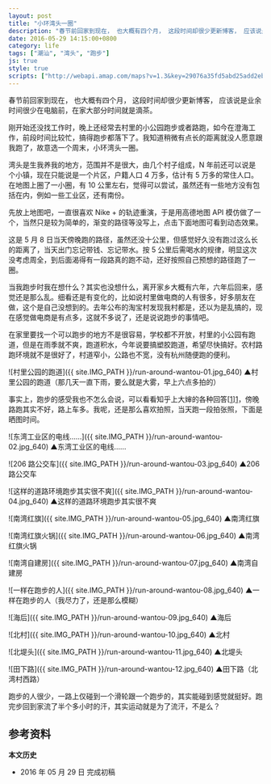 ```yaml
---
layout: post
title: "小环湾头一圈"
description: "春节前回家到现在， 也大概有四个月， 这段时间却很少更新博客， 应该说是业余时间很少在电脑前，在家大部分时间就是滴茶。"
date: 2016-05-29 14:15:00+0800
category: life
tags: ["潮汕", "湾头", "跑步"]
js: true
style: true
scripts: ["http://webapi.amap.com/maps?v=1.3&key=29076a35fd5abd25add2eb561488a73f"]
---
```


春节前回家到现在， 也大概有四个月， 这段时间却很少更新博客， 应该说是业余时间很少在电脑前，在家大部分时间就是滴茶。

刚开始还没找工作时，晚上还经常去村里的小公园跑步或者路跑，如今在澄海工作，前段时间比较忙，搞得跑步都落下了。我知道稍微有点长的距离就没人愿意跟我跑了，故意选一个周末，小环湾头一圈。

湾头是生我养我的地方，范围并不是很大，由几个村子组成，N 年前还可以说是个小镇，现在只能说是一个片区，户籍人口 4 万多，估计有 5 万多的常住人口。在地图上圈了一小圈，有 10 公里左右，觉得可以尝试，虽然还有一些地方没有包括在内，例如一些工业区，还有南份。

先放上地图吧，一直很喜欢 Nike + 的轨迹重演，于是用高德地图 API 模仿做了一个，当然只是较为简单的，渐变的路径等没写上，点击下面地图可看到动态效果。

<div id="map"></div>

这是 5 月 8 日当天傍晚跑的路径，虽然还没十公里，但感觉好久没有跑过这么长的距离了，当天出门忘记带钱、忘记带水。按 5 公里后需喝水的规律，明显这次没考虑周全，到后面渴得有一段路真的跑不动，还好按照自己预想的路径跑了一圈。

当我跑步时我在想什么？其实也没想什么，离开家乡大概有六年，六年后回来，感觉还是那么乱。细看还是有变化的，比如说村里做电商的人有很多，好多朋友在做，这个是自己没想到的。去年公布的淘宝村发现我村都是，还以为是乱搞的，现在感觉做电商是有点多，这就不多说了，还是说说跑步的事情吧。

在家里要找一个可以跑步的地方不是很容易，学校都不开放，村里的小公园有跑道，但是在雨季就不爽，跑道积水，今年说要搞塑胶跑道，希望尽快搞好。农村路跑环境就不是很好了，村道窄小，公路也不宽，没有杭州随便跑的便利。

![村里公园的跑道]({{ site.IMG_PATH }}/run-around-wantou-01.jpg_640)
&#9650;村里公园的跑道（那几天一直下雨，要么就是大雾，早上六点多拍的）

事实上，跑步的感受我也不怎么会说，可以看看知乎上大婶的各种回答[[1]][1]，傍晚路跑其实不好，路上车多。我呢，还是那么喜欢拍照，当天跑一段拍张照，下面是晒图时间。

![东湾工业区的电线……]({{ site.IMG_PATH }}/run-around-wantou-02.jpg_640)
&#9650;东湾工业区的电线……

![206 路公交车]({{ site.IMG_PATH }}/run-around-wantou-03.jpg_640)
&#9650;206 路公交车

![这样的道路环境跑步其实很不爽]({{ site.IMG_PATH }}/run-around-wantou-04.jpg_640)
&#9650;这样的道路环境跑步其实很不爽

![南湾红旗]({{ site.IMG_PATH }}/run-around-wantou-05.jpg_640)
&#9650;南湾红旗

![南湾红旗火锅]({{ site.IMG_PATH }}/run-around-wantou-06.jpg_640)
&#9650;南湾红旗火锅

![南湾自建房]({{ site.IMG_PATH }}/run-around-wantou-07.jpg_640)
&#9650;南湾自建房

![一样在跑步的人]({{ site.IMG_PATH }}/run-around-wantou-08.jpg_640)
&#9650;一样在跑步的人（我尽力了，还是那么模糊）

![海后]({{ site.IMG_PATH }}/run-around-wantou-09.jpg_640)
&#9650;海后

![北村]({{ site.IMG_PATH }}/run-around-wantou-10.jpg_640)
&#9650;北村

![北堤头]({{ site.IMG_PATH }}/run-around-wantou-11.jpg_640)
&#9650;北堤头

![田下路]({{ site.IMG_PATH }}/run-around-wantou-12.jpg_640)
&#9650;田下路（北湾村西路）

跑步的人很少，一路上仅碰到一个滑轮跟一个跑步的，其实能碰到感觉就挺好。跑完步回到家流了半个多小时的汗，其实运动就是为了流汗，不是么？

## 参考资料

[1]: https://www.zhihu.com/topic/19552739 "跑步 - 内容精选 - 知乎"

**本文历史**

* 2016 年 05 月 29 日 完成初稿

<!--<style>
#map {
    width: 100%;
    height: 0;
    padding-bottom: 67%
}
#map .amap-copyright, .amap-logo {
    z-index: 0;
}
#map a:after {
    display: none
}
#map .marker-circle{
    width: 9px;
    height: 9px;
    border: 3px solid #fff;
    border-radius: 99em;
    box-shadow: 1px 1px 0 rgba(0,0,0,.4);
}
#map .marker-circle.green{
    background-color: #60AB43;
}
#map .marker-circle.red{
    background-color: #f80000;
}
#map .marker-circle.black{
    background-color: #000000;
}
#map .running-distance{
   background-color: #000;
   font-size: 10px;
   font-family: 'AlternateBoldFont', 'MHei PRC Bold';
   color: #fff;
   width: 45px;
   height: 24px;
   line-height: 24px;
   text-align: right;
   border-top-left-radius: 12px;
   border-bottom-left-radius: 12px;
   position: relative;
             white-space: nowrap;
}
#map .running-distance:after{
   content: "";
   right: -24px;
   top: 0;
   position: absolute;
   height: 0;
   width: 0;
   border: 12px solid transparent;
   border-left-color: #000;
}
#map .running-distance .running-number{
   color: #83DD00;
}
</style> -->
<!--<script>
var map = new AMap.Map('map', {
    resizeEnable: true,
    center: [116.811898, 23.475294],
    zoom: 14
});
var lineArr = [
    [116.80871933126855, 23.47853048347556],
    [116.80865942081671, 23.47862658980701],
    [116.80856955102192, 23.47870974542909],
    [116.80849965182453, 23.47876886602209],
    [116.8083798231627, 23.47885107136883],
    [116.80824601557241, 23.47896430165988],
    [116.8081601386499, 23.47903344906385],
    [116.80804030705727, 23.47908265163758],
    [116.80796042063781, 23.4791377878938],
    [116.80789551448834, 23.47920790004639],
    [116.80782062210288, 23.47928002881827],
    [116.80774073619665, 23.47934816552158],
    [116.8076708366146, 23.47941828566819],
    [116.80762091083606, 23.47950737377631],
    [116.80762091083606, 23.47950737377631],
    [116.80754102435881, 23.47957150992225],
    [116.80750108447677, 23.47965558107062],
    [116.80747612664865, 23.47977862974118],
    [116.80737127048255, 23.47978880366893],
    [116.80725143516092, 23.47980900270255],
    [116.80715157396571, 23.47985316998992],
    [116.80706170110383, 23.47992932255704],
    [116.80701177413954, 23.48000940949769],
    [116.80692189906475, 23.48005556002591],
    [116.80681204673975, 23.48003873943676],
    [116.80676212129421, 23.48014582773141],
    [116.80670220713297, 23.4802199303791],
    [116.80662231926884, 23.4802850651317],
    [116.80654642589154, 23.48035019321953],
    [116.80645255659834, 23.48041535057337],
    [116.80635269452584, 23.4804705169429],
    [116.80625282878114, 23.4804726799909],
    [116.8061529638801, 23.4804908437869],
    [116.80605310178589, 23.48055501009537],
    [116.8060131620885, 23.48066008122879],
    [116.80596323478584, 23.48075116772362],
    [116.80586836570572, 23.48081632559178],
    [116.80578348228366, 23.4808684663265],
    [116.80571358061054, 23.48094858428571],
    [116.80564767437608, 23.48104169643109],
    [116.80557377761406, 23.48111882046852],
    [116.80545394217455, 23.48120401904955],
    [116.80536406567553, 23.48127216803615],
    [116.80533411140948, 23.4813652217305],
    [116.8052941698054, 23.4814502910279],
    [116.80520429234929, 23.48150843912698],
    [116.80511441439492, 23.48156158677029],
    [116.80500456183763, 23.48160376568575],
    [116.80490869176796, 23.48166292291102],
    [116.80483479378695, 23.48173904572478],
    [116.80474491519013, 23.48179319273197],
    [116.80465004314969, 23.481850347722],
    [116.8045651579993, 23.48190948669347],
    [116.80448926109659, 23.48197061129087],
    [116.80437541279117, 23.48202079559068],
    [116.80429151745531, 23.48195192518338],
    [116.80429151745531, 23.48195192518338],
    [116.80429151745531, 23.48195192518338],
    [116.80423558374115, 23.48185400852147],
    [116.8041856421796, 23.48175608226313],
    [116.80409575360899, 23.48167722043419],
    [116.80399587798266, 23.48160137442697],
    [116.80391597619717, 23.48152349647405],
    [116.80386603454663, 23.48142957006995],
    [116.80381110052703, 23.48135465259448],
    [116.80375616532736, 23.48126273406302],
    [116.80371621063881, 23.48116879169319],
    [116.80365628181366, 23.48107788096468],
    [116.80359635225373, 23.48097696956614],
    [116.80352643602424, 23.48088507433134],
    [116.80345652086427, 23.48081118003516],
    [116.80341656577768, 23.48071523723867],
    [116.80337661039336, 23.48061529416109],
    [116.80327673323558, 23.48054044658445],
    [116.8031968304964, 23.48046756759712],
    [116.80310694138795, 23.48041070504769],
    [116.80303702451998, 23.48032080912993],
    [116.80298708234464, 23.48023388205733],
    [116.80292715188212, 23.48013296968801],
    [116.80288220324485, 23.48004603468186],
    [116.80281728014833, 23.47996313101206],
    [116.80272139732396, 23.47989827654025],
    [116.80267744616482, 23.47979533879494],
    [116.80262250995328, 23.47970941909854],
    [116.80255758614334, 23.47962151472442],
    [116.80248766905295, 23.47954161848024],
    [116.80240776539966, 23.47947673850923],
    [116.80240776539966, 23.47947673850923],
    [116.80240776539966, 23.47947673850923],
    [116.80230788348076, 23.47936288636295],
    [116.80223397112853, 23.47928499600681],
    [116.80214807385494, 23.47921012421718],
    [116.80207416299642, 23.47915923522188],
    [116.80198227255643, 23.47907937204562],
    [116.80192833395239, 23.47898944964497],
    [116.80188837674535, 23.47888250461793],
    [116.8018584075875, 23.47878354466863],
    [116.80179847543043, 23.47868063049782],
    [116.80173854371283, 23.47858571672404],
    [116.80168860023367, 23.4785017882116],
    [116.80161868094065, 23.47840988976243],
    [116.80153877631983, 23.47835500876685],
    [116.80153877631983, 23.47835500876685],
    [116.80146885828538, 23.47828611148516],
    [116.80146885828538, 23.47828611148516],
    [116.80146885828538, 23.47828611148516],
    [116.80140293264834, 23.4781782055697],
    [116.80134899330675, 23.47808828236212],
    [116.80129904936649, 23.47800435335668],
    [116.8012291298199, 23.47791845460609],
    [116.80114922295226, 23.47784057143671],
    [116.80107930472708, 23.47777867392777],
    [116.8010143787593, 23.477693767279],
    [116.800953447015, 23.47759685370996],
    [116.8008995073549, 23.47751093013328],
    [116.80082958851337, 23.47744603200958],
    [116.80075966876775, 23.47736913301273],
    [116.80068974864186, 23.4772882336434],
    [116.80068974864186, 23.4772882336434],
    [116.80062981533611, 23.47719331818679],
    [116.80056488872881, 23.47710941086589],
    [116.80056488872881, 23.47710941086589],
    [116.80048997347674, 23.47701551785604],
    [116.80040507096597, 23.47693364049867],
    [116.80034413884523, 23.47684472648647],
    [116.8002901982558, 23.47675680193908],
    [116.80024025316803, 23.47667487170012],
    [116.80017033241828, 23.47659797167078],
    [116.80010041115534, 23.47651507113519],
    [116.80002050144225, 23.47642718509752],
    [116.79997055635049, 23.47635025482957],
    [116.79991062336426, 23.47627633960469],
    [116.7998506901581, 23.47620042415927],
    [116.79976079273652, 23.47612555333628],
    [116.79969087161675, 23.47605565291625],
    [116.79963493214409, 23.47596173003277],
    [116.79958099106751, 23.47588080493952],
    [116.79950607471751, 23.47579791076486],
    [116.79943115920972, 23.47573001742359],
    [116.79937122561482, 23.47565910156885],
    [116.79933126631929, 23.4755581541137],
    [116.7992913077042, 23.47546820732657],
    [116.79924635547522, 23.47538626839383],
    [116.79921638504523, 23.47529730682216],
    [116.79917143233835, 23.4752093673965],
    [116.79911149638649, 23.47510844914699],
    [116.79906154970152, 23.47502451720747],
    [116.79904156672566, 23.47492554009368],
    [116.79911747222681, 23.47484742308318],
    [116.7991913800716, 23.47477130900778],
    [116.79926129282956, 23.47470020103032],
    [116.79934119488287, 23.47464807941271],
    [116.79934119488287, 23.47464807941271],
    [116.79946104366681, 23.47450889263288],
    [116.79953095470741, 23.47441878291341],
    [116.79959087804122, 23.4743366884427],
    [116.79969574984992, 23.47428752921998],
    [116.79978064480578, 23.47423139903862],
    [116.79989051026921, 23.47418423201723],
    [116.79997041133169, 23.47413610943962],
    [116.80007028711066, 23.47407095566637],
    [116.80013020951276, 23.47398686026121],
    [116.80018014366699, 23.4738997795403],
    [116.8002200900032, 23.47381571394275],
    [116.80030598095144, 23.47373357942271],
    [116.80037988720476, 23.47366646376904],
    [116.8004597854078, 23.47358933827888],
    [116.80053968404471, 23.47352121324365],
    [116.80059960661069, 23.47345011800716],
    [116.80066352422831, 23.47337901664493],
    [116.80072943813431, 23.47328991093384],
    [116.80081932412433, 23.47322277031683],
    [116.80088523902651, 23.47315266564998],
    [116.80095315033167, 23.47306655675047],
    [116.80104503365023, 23.4730034128907],
    [116.8011489036809, 23.4729652523067],
    [116.80123878863407, 23.47289611066028],
    [116.80130869690261, 23.47280999813619],
    [116.80137860518579, 23.47272588562934],
    [116.80145850114116, 23.47264375786934],
    [116.80153839733809, 23.47256763037083],
    [116.80161829286017, 23.47248350216722],
    [116.80169219750488, 23.47242738494624],
    [116.80176809875186, 23.47235926369785],
    [116.80176809875186, 23.47235926369785],
    [116.80182801897017, 23.47227916605248],
    [116.80189792731292, 23.47220905364403],
    [116.80198181861368, 23.47214692013352],
    [116.80204773143616, 23.4720728133562],
    [116.80213761487664, 23.47200967023073],
    [116.8022035275255, 23.47193656328195],
    [116.80228741757452, 23.47186442847988],
    [116.80235732425285, 23.47178031433887],
    [116.80240725484103, 23.47167922985978],
    [116.80246717416841, 23.47159913129373],
    [116.80252709387143, 23.47152603313346],
    [116.80257702563937, 23.47144594991628],
    [116.80261696898299, 23.47135088110786],
    [116.80266689979693, 23.47125779685454],
    [116.80269086372866, 23.47116975331759],
    [116.80273679984225, 23.47108167553967],
    [116.80277674362917, 23.47099560718733],
    [116.80281668665958, 23.47089853800734],
    [116.80285662991554, 23.47080546906594],
    [116.80289657372441, 23.47072140072185],
    [116.80296647955797, 23.47063928566833],
    [116.80303638475694, 23.47054916992687],
    [116.80303637794867, 23.47044516246626],
    [116.8030463593466, 23.4703551403764],
    [116.80306632763465, 23.47025910221508],
    [116.8031062712538, 23.4701750336307],
    [116.80315620170899, 23.47008494892314],
    [116.80316618308002, 23.46999492676601],
    [116.8032011318044, 23.46989286459091],
    [116.8032620479873, 23.46980076236787],
    [116.8033059853407, 23.46970168620303],
    [116.80331596556547, 23.46959466273071],
    [116.80331595882316, 23.46949165521631],
    [116.80334591453982, 23.46940060151186],
    [116.80338585679512, 23.46929953134953],
    [116.80342979461588, 23.46920945566505],
    [116.80340581831983, 23.46910248549396],
    [116.8034297818517, 23.46901444133139],
    [116.80347571588966, 23.46890636110209],
    [116.80351565776739, 23.46880129046943],
    [116.80357557631014, 23.46873219098335],
    [116.80361551921176, 23.46864412150221],
    [116.80362050598471, 23.46854010591556],
    [116.80366544242173, 23.46845202849684],
    [116.80372535912863, 23.46835792692769],
    [116.8037653015703, 23.46826485690444],
    [116.80378027250711, 23.46811582210849],
    [116.80385516985703, 23.46802369681093],
    [116.80391508611622, 23.46792659472465],
    [116.80395502904518, 23.4678435252413],
    [116.80398498453354, 23.46775547116401],
    [116.8039849772687, 23.46764446280481],
    [116.80400094958985, 23.46753742941151],
    [116.80400094958985, 23.46753742941151],
    [116.80400094958985, 23.46753742941151],
    [116.80403489889392, 23.46743436780285],
    [116.8040698476642, 23.46734330548155],
    [116.8040698476642, 23.46734330548155],
    [116.80407483406053, 23.4672342892948],
    [116.80409979509271, 23.46713324200945],
    [116.80413474342073, 23.46703617914866],
    [116.80415471037587, 23.46692713912596],
    [116.80420463940773, 23.46683305262661],
    [116.80429052269167, 23.46675491010661],
    [116.80436442168246, 23.46668078681647],
    [116.80445829634361, 23.46663463371231],
    [116.80455416807398, 23.46658647708083],
    [116.80464904143578, 23.4665463224668],
    [116.80474391663229, 23.4665371700463],
    [116.80485377079653, 23.46650999205466],
    [116.80497361196166, 23.4664887982488],
    [116.80509844761447, 23.46648859773694],
    [116.80520330996139, 23.46649842983062],
    [116.80531316579977, 23.46651325403728],
    [116.80542302177629, 23.46653407846087],
    [116.80552289022722, 23.4665469181672],
    [116.80563274539327, 23.46656274174349],
    [116.8057386071962, 23.46660257339278],
    [116.80583747756428, 23.46663441554546],
    [116.80596630764626, 23.46666520875315],
    [116.80605818650977, 23.4666910613703],
    [116.80617203222523, 23.46666287389981],
    [116.80628687777389, 23.46665668623131],
    [116.80638574565353, 23.46666752570544],
    [116.80650158916097, 23.46665833569496],
    [116.80660644904997, 23.46667716555825],
    [116.8067362743218, 23.46668595350533],
    [116.80685112012918, 23.46670376641827],
    [116.80696496545717, 23.46669757888239],
    [116.80708679947645, 23.46668837771437],
    [116.80720064525262, 23.46669719081599],
    [116.80730050839097, 23.46668402506754],
    [116.80730050839097, 23.46668402506754],
    [116.80746029572931, 23.46676576734897],
    [116.80757413942698, 23.46675557819464],
    [116.80767999584869, 23.46677640441472],
    [116.80767999584869, 23.46677640441472],
    [116.80779983234021, 23.46678920660658],
    [116.80789969620916, 23.46680504195788],
    [116.80800954718535, 23.46683686173158],
    [116.80811939622963, 23.46684267929608],
    [116.80821925994498, 23.46686551459382],
    [116.80834908164786, 23.46688229922304],
    [116.80846891713011, 23.46690310055222],
    [116.80856478533428, 23.46691994144338],
    [116.80868861353758, 23.46692173415969],
    [116.80879845953902, 23.46690254846352],
    [116.80892328626929, 23.46691133951796],
    [116.80892328626929, 23.46691133951796],
    [116.80909803492828, 23.46679703685993],
    [116.80920788310752, 23.46682385387867],
    [116.80930375098077, 23.46685569465617],
    [116.80940760551827, 23.46685751948769],
    [116.80953242941743, 23.46684430752307],
    [116.80964726891943, 23.46685911433604],
    [116.80973714597606, 23.46691396628918],
    [116.80983700651436, 23.46693379849018],
    [116.80994685152805, 23.46693461211158],
    [116.81006668050195, 23.46690940656393],
    [116.81018650719545, 23.46685319840422],
    [116.81025640308467, 23.46677607347425],
    [116.81029633969652, 23.46667299752738],
    [116.8103163048207, 23.4665729558184],
    [116.81036622865139, 23.46649186446552],
    [116.81036622865139, 23.46649186446552],
    [116.81038618943587, 23.46632581762712],
    [116.8103961691717, 23.46623279342055],
    [116.81043610660205, 23.46614371839062],
    [116.81050600179547, 23.46606059263342],
    [116.81056591164183, 23.46598548447074],
    [116.8106158353223, 23.46590539292637],
    [116.81065577181663, 23.46580431678041],
    [116.81070569528924, 23.46572222498742],
    [116.81076560381847, 23.46563011526891],
    [116.81082551294017, 23.46554800626086],
    [116.81085047134036, 23.46545695638066],
    [116.81087542966463, 23.46536490640137],
    [116.81088540944782, 23.46527388215657],
    [116.81093533194034, 23.46517978917694],
    [116.81095529717282, 23.46508474745881],
    [116.81098524831052, 23.46499268882653],
    [116.81102518533822, 23.46490361326646],
    [116.8110551364406, 23.46481155457871],
    [116.81110505944373, 23.46472746219608],
    [116.81115498266641, 23.46464737008067],
    [116.81123885851551, 23.46458822119788],
    [116.81126980696583, 23.46447915930148],
    [116.81126979964401, 23.46436715039972],
    [116.8112847714094, 23.46426411642823],
    [116.81129974317108, 23.4641610824396],
    [116.81129974317108, 23.4641610824396],
    [116.81139460309475, 23.46410291448536],
    [116.8115044454965, 23.46410872567333],
    [116.81161428782907, 23.46411653682802],
    [116.81171414371633, 23.46411436424315],
    [116.81182398462425, 23.46410617375401],
    [116.81193981660427, 23.46409697262333],
    [116.81193981660427, 23.46409697262333],
    [116.81193981660427, 23.46409697262333],
    [116.81210358167613, 23.46412969155964],
    [116.8122134230669, 23.46413950183765],
    [116.81233324864752, 23.46413229322506],
    [116.81244308773962, 23.4641131007974],
    [116.81255692141217, 23.46410290195093],
    [116.81267874362439, 23.46409868946672],
    [116.81280855400496, 23.46409546290229],
    [116.81291240378046, 23.4641182834968],
    [116.81305219972539, 23.46412503981989],
    [116.81316603225262, 23.46411383984834],
    [116.813261891021, 23.46410367124328],
    [116.81338171523244, 23.46410546145465],
    [116.81349155306334, 23.46409426793816],
    [116.81361137797046, 23.46411305910507],
    [116.81373120181325, 23.46411884902517],
    [116.81383704489967, 23.46410666190061],
    [116.81393589978062, 23.46411948892174],
    [116.81405072958341, 23.46411228604644],
    [116.81416056828478, 23.46413109386889],
    [116.81428039102971, 23.46413488269065],
    [116.81428039102971, 23.46413488269065],
    [116.81438024189546, 23.46411870501112],
    [116.81448408799264, 23.46412252172511],
    [116.81458993148938, 23.46413433539303],
    [116.8146748094948, 23.46419919028289],
    [116.81467980925292, 23.46430919020485],
    [116.81464986074856, 23.46441525169706],
    [116.81464986074856, 23.46441525169706],
    [116.81462990025564, 23.46456529897181],
    [116.81464388540789, 23.46465628142667],
    [116.81462991247427, 23.46475231377771],
    [116.81462991946573, 23.46485932222949],
    [116.81462991946573, 23.46485932222949],
    [116.8146439052714, 23.46496030543824],
    [116.81463991755085, 23.46505732014837],
    [116.8146299391334, 23.46516034592679],
    [116.81460997569488, 23.46526538952673],
    [116.81460998177168, 23.46535839681268],
    [116.81461398308501, 23.46546939842269],
    [116.81460001021111, 23.46556643074646],
    [116.81457605270208, 23.4656714813536],
    [116.81462997814269, 23.46575739258596],
    [116.81460002876855, 23.46585045285242],
    [116.81460002876855, 23.46585045285242],
    [116.81460003667512, 23.46597146223956],
    [116.81460004262141, 23.466062469287],
    [116.81459006354528, 23.46615549415528],
    [116.81459006354528, 23.46615549415528],
    [116.81460005497145, 23.46625148389025],
    [116.81459007596072, 23.46634550881314],
    [116.81460006869382, 23.46646150006265],
    [116.81461405450564, 23.46656248307085],
    [116.8146100671759, 23.46666549804086],
    [116.81458011792448, 23.46676055834432],
    [116.81459011033236, 23.46687154915203],
    [116.8146100880865, 23.46698552249304],
    [116.81461009442508, 23.46708252987931],
    [116.81460011665759, 23.46719555614701],
    [116.81463007844683, 23.46729251046847],
    [116.8146141080893, 23.46738254557575],
    [116.81458016543148, 23.46748761361968],
    [116.8145801720316, 23.46758862124556],
    [116.81459016352474, 23.46768561088171],
    [116.81458018451305, 23.4677796356312],
    [116.81459017594088, 23.46787562516862],
    [116.8145901832599, 23.46798763356879],
    [116.81460017475166, 23.46808462315415],
    [116.81458021104461, 23.46818566605538],
    [116.81460018729865, 23.46827663749341],
    [116.81459020854997, 23.46837466247111],
    [116.81459021501959, 23.46847366983402],
    [116.8146002070342, 23.46857865995264],
    [116.81462018432818, 23.4686856325243],
    [116.81461419944658, 23.46878065016015],
    [116.81460022709672, 23.46888568266433],
    [116.81461021878323, 23.46898567235808],
    [116.81459025527546, 23.46908971536642],
    [116.81459025527546, 23.46908971536642],
    [116.81459026154918, 23.46918572241873],
    [116.81454533455236, 23.4692808089147],
    [116.81454533455236, 23.4692808089147],
    [116.81453036386895, 23.46938884332473],
    [116.81454035628441, 23.46949983376694],
    [116.81454036216616, 23.46958984033169],
    [116.81454036216616, 23.46958984033169],
    [116.81452039811604, 23.46968588265842],
    [116.81458031449527, 23.46976878266946],
    [116.81458031449527, 23.46976878266946],
    [116.81467517712804, 23.46982561883651],
    [116.8147500712697, 23.46991149237691],
    [116.8147900179905, 23.47000642845295],
    [116.81480500266947, 23.47011340963047],
    [116.81488988041392, 23.47017826377554],
    [116.81496976563842, 23.4702451268256],
    [116.8150256880593, 23.4703350340073],
    [116.81507961322374, 23.4704219444696],
    [116.81512455151619, 23.47050487057069],
    [116.81515950516491, 23.47059481489117],
    [116.81523939048328, 23.47066767804486],
    [116.81523939048328, 23.47066767804486],
    [116.81523939048328, 23.47066767804486],
    [116.81535921179491, 23.47067746549601],
    [116.81551897184625, 23.47066918027672],
    [116.81561882144216, 23.47066000155825],
    [116.81561882144216, 23.47066000155825],
    [116.81573364722448, 23.47063279467991],
    [116.8158334952275, 23.47060361425062],
    [116.81591836335522, 23.47053945796456],
    [116.8160232026143, 23.47049526728587],
    [116.81612804421262, 23.47048907919126],
    [116.81625185592418, 23.47046585573908],
    [116.81634770882798, 23.47042968130449],
    [116.81642758445916, 23.47037353398468],
    [116.81653741678208, 23.47034933509674],
    [116.81664724888691, 23.47032413598675],
    [116.81675708195064, 23.47031593795096],
    [116.81675708195064, 23.47031593795096],
    [116.81692283366822, 23.47036364313911],
    [116.81703666257435, 23.47039044005503],
    [116.8171504881857, 23.47036923336533],
    [116.81724634118903, 23.47035105916775],
    [116.81737214943462, 23.47034783185099],
    [116.81745602586942, 23.47041268501836],
    [116.8175758428749, 23.47040846815367],
    [116.81769166633246, 23.47041225892436],
    [116.81779550690086, 23.47040007008825],
    [116.81792530776117, 23.47038983422856],
    [116.81802515448938, 23.4703826527174],
    [116.81813498515075, 23.47036545225663],
    [116.81824481828735, 23.47038825453578],
    [116.81835465024245, 23.47039505553065],
    [116.81847446567981, 23.47038583708688],
    [116.81858429813686, 23.47040463866662],
    [116.81869013673614, 23.4704254475304],
    [116.81880396291379, 23.47044624171956],
    [116.81892377834723, 23.47044602333965],
    [116.8190435939527, 23.47045080516626],
    [116.81914344264435, 23.47049262595413],
    [116.8192432892712, 23.47050444448483],
    [116.8193531201002, 23.47051224437614],
    [116.81945895652386, 23.47051305094555],
    [116.81958276488193, 23.47051182436755],
    [116.81969259578315, 23.47052662437999],
    [116.8198024263008, 23.47053742398439],
    [116.81990227375314, 23.47057224349316],
    [116.82000212143252, 23.47061206325974],
    [116.82011194965217, 23.47059286037973],
    [116.82022177853723, 23.4705856582413],
    [116.82033160808868, 23.4705904568458],
    [116.82043145221556, 23.47058227276061],
    [116.82054128206872, 23.47059507171867],
    [116.82066109729143, 23.47062385333113],
    [116.82079089543564, 23.47063161491764],
    [116.82090671556924, 23.47064440246761],
    [116.82102053824194, 23.47065019307646],
    [116.82115033569787, 23.47065395395095],
    [116.8212601672398, 23.47070375482846],
    [116.82134004685345, 23.47077361234409],
    [116.82137000690044, 23.47087956458086],
    [116.82138998250213, 23.47098453516801],
    [116.82140995914483, 23.47110550687277],
    [116.82142494177145, 23.47119848579612],
    [116.82143992544064, 23.47130746583752],
    [116.82144991574924, 23.47139845381617],
    [116.82151581692844, 23.47146533676232],
    [116.82153978526922, 23.47155529880773],
    [116.82152980874339, 23.47167532569806],
    [116.82152981520653, 23.47177433264266],
    [116.82154979051916, 23.47187530280212],
    [116.82158474223209, 23.47197424511623],
    [116.8216596302281, 23.47205611236284],
    [116.82169957310172, 23.47214004434215],
    [116.82172953201066, 23.47222999518879],
    [116.82176947499104, 23.47231592726445],
    [116.82178944974032, 23.47240889675889],
    [116.82178945587694, 23.47250290326484],
    [116.82178945587694, 23.47250290326484],
    [116.82184936698259, 23.47258079777435],
    [116.82190428563281, 23.47265470121379],
    [116.82193524318366, 23.47274865037588],
    [116.82196919582763, 23.47283959376477],
    [116.82196919582763, 23.47283959376477],
    [116.82202910716967, 23.47292248849375],
    [116.82206405919797, 23.47302843101327],
    [116.82209501657722, 23.47312037995268],
    [116.8221189858452, 23.47322634278235],
    [116.8221189858452, 23.47322634278235],
    [116.82209902309744, 23.47331638592579],
    [116.8221389666727, 23.47341331850679],
    [116.82218889343059, 23.47349323139859],
    [116.82224880597028, 23.47359612730546],
    [116.82232369394396, 23.4736839943738],
    [116.8223845923792, 23.47359587542016],
    [116.8223845923792, 23.47359587542016],
    [116.82245847192104, 23.47353173396399],
    [116.82256829638149, 23.47349152734643],
    [116.82266813654653, 23.47345233924909],
    [116.82276797532933, 23.47339314971222],
    [116.82285783219896, 23.47337098117618],
    [116.822987626247, 23.47335273856326],
    [116.82307748779884, 23.47340457491158],
    [116.82312741465037, 23.47349148791347],
    [116.82315737445985, 23.47360043955113],
    [116.82316736495606, 23.47369642746265],
    [116.82316138120625, 23.47380044564042],
    [116.82317736197867, 23.47389242210532],
    [116.82317736896273, 23.47399942930688],
    [116.82320732836959, 23.47410238046004],
    [116.82322231077933, 23.47419535881003],
    [116.82322730961512, 23.47429835640728],
    [116.82324728504855, 23.47440532636974],
    [116.82327724444012, 23.47450827745399],
    [116.82326726641884, 23.47460330236805],
    [116.8232532947728, 23.47469933477339],
    [116.8232532947728, 23.47469933477339],
    [116.82328325337978, 23.47479028502298],
    [116.82330722236247, 23.47489524733904],
    [116.82332719680525, 23.47498721621865],
    [116.82335216328816, 23.47507817571871],
    [116.82334717770715, 23.47517819159777],
    [116.82335217614686, 23.47527518866728],
    [116.82332123153485, 23.47537425281254],
    [116.82333721274564, 23.47547322953086],
    [116.8233521947497, 23.47556020731203],
    [116.8233372257351, 23.47567224250996],
    [116.82331726434859, 23.47578028672927],
    [116.82330728796241, 23.47590031311196],
    [116.82330729468572, 23.4760033197798],
    [116.82332727036872, 23.47611428975517],
    [116.82335223678629, 23.47620424905951],
    [116.82336722029008, 23.47631422823622],
    [116.82340716354193, 23.47641216011819],
    [116.82342713855788, 23.47651312938088],
    [116.82341716054778, 23.47660815406187],
    [116.82347707102652, 23.47668804752777],
    [116.82349704544505, 23.47678001617171],
    [116.82350703696142, 23.47689200468443],
    [116.82350704335836, 23.47699001090438],
    [116.82350704982062, 23.47708901717531],
    [116.82350704982062, 23.47708901717531],
    [116.82354699172727, 23.47716694765663],
    [116.82359691893167, 23.47726186057374],
    [116.82360691063685, 23.47737684919896],
    [116.82360691696854, 23.47747385529524],
    [116.82360691696854, 23.47747385529524],
    [116.82357297695711, 23.47756992461493],
    [116.8235669930948, 23.4776719421693],
    [116.82357698525911, 23.47779393117288],
    [116.82362691251816, 23.47788984406537],
    [116.8236568707191, 23.47797579355213],
    [116.82368683048045, 23.47808574451152],
    [116.82368683048045, 23.47808574451152],
    [116.82370281158481, 23.47818372078241],
    [116.8237367639027, 23.47827666320229],
    [116.82376672306007, 23.47837761354795],
    [116.823776713905, 23.4784796011975],
    [116.82378670474927, 23.47858158883302],
    [116.82380168788113, 23.47868656732237],
    [116.82380668597882, 23.47877856363422],
    [116.82381667740853, 23.47888955177737],
    [116.8238266676626, 23.47898253880891],
    [116.82381669033326, 23.47908756382455],
    [116.82381669033326, 23.47908756382455],
    [116.82382668182763, 23.47919955198362],
    [116.82383168090368, 23.4793065491408],
    [116.82383168090368, 23.4793065491408],
    [116.82396148194525, 23.47940931306014],
    [116.82391655903048, 23.47949940236807],
    [116.82395650330506, 23.47961533477701],
    [116.82399644632872, 23.47971226601969],
    [116.8240064377457, 23.47982325401699],
    [116.82399646068954, 23.4799322791702],
    [116.82399247361381, 23.4800332926447],
    [116.8240164415646, 23.48012425330464],
    [116.82409132680512, 23.48018511705731],
    [116.82409133294111, 23.48027912262674],
    [116.82405639442912, 23.480372193402],
    [116.82399250109565, 23.48045431758241],
    [116.82406039880159, 23.48053619561246],
    [116.824121309913, 23.48065408877489],
    [116.82414627697763, 23.48075604812057],
    [116.82414628344007, 23.48085505391343],
    [116.82412133034484, 23.48096710708765],
    [116.8241213384393, 23.48109111430779],
    [116.82412633691813, 23.48118911067323],
    [116.82413632741277, 23.48128609764112],
    [116.82414631777624, 23.48138108448073],
    [116.82417627613339, 23.48147103370683],
    [116.82418626734285, 23.48157902126913],
    [116.8241962578989, 23.48167700824191],
    [116.82415233281797, 23.48175709492031],
    [116.82415233281797, 23.48175709492031],
    [116.8239766183339, 23.48186242916351],
    [116.8238767746803, 23.48183361390927],
    [116.82377094423444, 23.48186281308086],
    [116.82366710989844, 23.48188200787788],
    [116.82357725526197, 23.48193017819249],
    [116.82345744481427, 23.48193040153496],
    [116.82345744481427, 23.48193040153496],
    [116.82335760452531, 23.48195858917251],
    [116.82327773378383, 23.48200474057476],
    [116.8231619187309, 23.48203495793143],
    [116.82306307534695, 23.48204314235273],
    [116.82294825834028, 23.48207035749516],
    [116.82285840219352, 23.48210252641531],
    [116.82274258619255, 23.48212374289149],
    [116.82263875160372, 23.48215093734916],
    [116.82253890998919, 23.48216812373875],
    [116.82244905421307, 23.4822102929366],
    [116.82233922789703, 23.48222349747121],
    [116.82222940292145, 23.48225870315532],
    [116.82211957680374, 23.48227790783404],
    [116.8220297200725, 23.48231007615581],
    [116.8220297200725, 23.48231007615581],
    [116.82187995809636, 23.48235435601292],
    [116.82174517094305, 23.48237560667072],
    [116.82162036811845, 23.4823988388241],
    [116.82152052730409, 23.48244102578195],
    [116.82144065540044, 23.48248717598343],
    [116.82135079867506, 23.4825273442288],
    [116.82135079867506, 23.4825273442288],
    [116.8212010345868, 23.48255262213151],
    [116.82110119190284, 23.48257180742002],
    [116.82100134860671, 23.48258299216872],
    [116.8208815375639, 23.48261221463587],
    [116.8207777009504, 23.48263340710156],
    [116.82067186656602, 23.48264260246909],
    [116.82055704783868, 23.48267881577909],
    [116.82043224407136, 23.48270804692744],
    [116.82032840577834, 23.48271023788904],
    [116.82032840577834, 23.48271023788904],
    [116.82022257185757, 23.48273343359193],
    [116.82011274298704, 23.48274063561991],
    [116.82001290078473, 23.48278282117568],
    [116.81993302776215, 23.4828289702419],
    [116.8198231993617, 23.4828481726285],
    [116.81972335615309, 23.48287935727877],
    [116.81972335615309, 23.48287935727877],
    [116.81960354382994, 23.48291157843535],
    [116.81951368566746, 23.48295374521071],
    [116.81942382657267, 23.48298291117732],
    [116.81932398256407, 23.48300809508419],
    [116.8192241376674, 23.48302127821938],
    [116.81912429403796, 23.48305546241933],
    [116.8190484149756, 23.48311460418352],
    [116.81894457823078, 23.48316279625507],
    [116.81883474798401, 23.4831709969082],
    [116.81873490321938, 23.48319418008058],
    [116.81862507095795, 23.48317537898906],
    [116.81850525606322, 23.48318959775725],
    [116.81850525606322, 23.48318959775725],
    [116.81840141595818, 23.48319578688919],
    [116.8182955806261, 23.48322998108171],
    [116.8182057221125, 23.48328614736544],
    [116.8180958946256, 23.48335035022773],
    [116.8180958946256, 23.48335035022773],
    [116.8179960503441, 23.48339353368798],
    [116.81788621952188, 23.48341073369],
    [116.81779136730275, 23.48345290781455],
    [116.81769252035984, 23.48348408845532],
    [116.81760166143795, 23.48352025481149],
    [116.8175018167772, 23.48356643786216],
    [116.8175018167772, 23.48356643786216],
    [116.817406963475, 23.48359861100731],
    [116.81730711832083, 23.48364079360624],
    [116.81723722896824, 23.48370592330576],
    [116.81712140829369, 23.48375413483034],
    [116.81702755408418, 23.48380230661624],
    [116.81692770964584, 23.48386248973562],
    [116.81692770964584, 23.48386248973562],
    [116.81682786416934, 23.48390867196634],
    [116.8167330097603, 23.48393584406059],
    [116.81663416135267, 23.48396402327526],
    [116.8165183389628, 23.48399923322908],
    [116.81640850688984, 23.48402743188592],
    [116.8163086595182, 23.48405461243557],
    [116.81619882865382, 23.48410581205118],
    [116.81609299043606, 23.48413900338507],
    [116.81609299043606, 23.48413900338507],
    [116.81599913422171, 23.4841751733034],
    [116.8159192576367, 23.48422331876488],
    [116.8159192576367, 23.48422331876488],
    [116.81580942438414, 23.48424651631036],
    [116.81570957917425, 23.48431869852272],
    [116.81570957917425, 23.48431869852272],
    [116.81559975038843, 23.48441489970457],
    [116.81552986062586, 23.48449702876609],
    [116.81542002889464, 23.48455222746626],
    [116.8153201817899, 23.4846034080149],
    [116.81522033376483, 23.48464258778478],
    [116.81512547833815, 23.48468475870619],
    [116.81502063717335, 23.48471894681182],
    [116.81491080349906, 23.48475614378804],
    [116.81480596241371, 23.4847963319065],
    [116.81471110650611, 23.48483950234123],
    [116.8146212429803, 23.48488166375702],
    [116.81453137934008, 23.48492382505928],
    [116.81444750675398, 23.48496697570726],
    [116.81434166665812, 23.48501016506939],
    [116.81425180187365, 23.48504032537824],
    [116.81413198243709, 23.48508753931628],
    [116.81405210430984, 23.48514368313409],
    [116.81396723366481, 23.48520283581045],
    [116.81386838198704, 23.48523801171768],
    [116.81377252555015, 23.48527018205685],
    [116.81367267689032, 23.4853333609159],
    [116.81358680678154, 23.48538551450055],
    [116.81350293355918, 23.48543666441774],
    [116.81338910353466, 23.48547686617322],
    [116.81328325936612, 23.48548305196044],
    [116.81317342219108, 23.48550924562201],
    [116.81307357177808, 23.48555942290467],
    [116.81298370692947, 23.48561458285302],
    [116.81298370692947, 23.48561458285302],
    [116.81286388403763, 23.48564379360544],
    [116.8127840044497, 23.4857009359553],
    [116.81269413815097, 23.48574009466783],
    [116.81269413815097, 23.48574009466783],
    [116.81257431327909, 23.48574730374405],
    [116.81246447829692, 23.48582549893653],
    [116.81246447829692, 23.48582549893653],
    [116.81239058975936, 23.485886630583],
    [116.81230471795205, 23.4859387824851],
    [116.81221485162678, 23.48598794104573],
    [116.81221485162678, 23.48598794104573],
    [116.81211500010424, 23.48604411715437],
    [116.81211500010424, 23.48604411715437],
    [116.81201514456161, 23.48604129004946],
    [116.81191029830222, 23.48607247319004],
    [116.81191029830222, 23.48607247319004],
    [116.81176551216092, 23.48614372726957],
    [116.81167564472392, 23.48618788480069],
    [116.81156580363563, 23.48619707485163],
    [116.81156580363563, 23.48619707485163],
    [116.81147592929524, 23.48614022688107],
    [116.81147592929524, 23.48614022688107],
    [116.81147592929524, 23.48614022688107],
    [116.81144596251619, 23.48598927069182],
    [116.81140002176953, 23.48588534442653],
    [116.81139602051172, 23.48577834573426],
    [116.81136605630968, 23.48566739152889],
    [116.81139600749263, 23.48557933533209],
    [116.81136204955413, 23.4854763883963],
    [116.81136204955413, 23.4854763883963],
    [116.81132609498862, 23.48538144528725],
    [116.81130611706581, 23.48528047433545],
    [116.8112861390055, 23.48517750325829],
    [116.81125617514087, 23.48507254923254],
    [116.81123619791431, 23.48498257880303],
    [116.81123619058701, 23.48487057284029],
    [116.81120223288467, 23.48477262599038],
    [116.81117626364286, 23.48467366532535],
    [116.81112632887074, 23.48457674592265],
    [116.81108637936102, 23.48447380899599],
    [116.81108637936102, 23.48447380899599],
    [116.81105641663856, 23.48438785580317],
    [116.81098151787832, 23.48429697942729],
    [116.81098151787832, 23.48429697942729],
    [116.81091660546825, 23.48421708642403],
    [116.81085668605047, 23.48414018495053],
    [116.81082672164077, 23.48403023030317],
    [116.81082671450955, 23.48392122436698],
    [116.81082071619558, 23.483816228898],
    [116.81082071619558, 23.483816228898],
    [116.81076678407383, 23.48367731363464],
    [116.81071684993515, 23.4835953945973],
    [116.81066092403103, 23.48350948553784],
    [116.81066091755399, 23.48341048008068],
    [116.81064693008322, 23.48329749774605],
    [116.81065690937648, 23.48319847518397],
    [116.81064691699842, 23.48309748665408],
    [116.81060696827379, 23.48301155016411],
    [116.81055703425923, 23.48293363114763],
    [116.81051708396777, 23.4828246932936],
    [116.81046714823985, 23.48272177278225],
    [116.8104271982786, 23.48261883517586],
    [116.81036727815876, 23.48253893288897],
    [116.81028738664003, 23.4824640648533],
    [116.8102873804246, 23.48236905948935],
    [116.81025741722435, 23.48228210561082],
    [116.81017752457046, 23.48219223655144],
    [116.81014756078899, 23.48209728214264],
    [116.81016752595882, 23.48199724245844],
    [116.81016752595882, 23.48199724245844],
    [116.81017750572782, 23.481904220154],
    [116.8101575268875, 23.48179524791417],
    [116.81011757762562, 23.48170631078046],
    [116.81011757762562, 23.48170631078046],
    [116.81011757762562, 23.48170631078046],
    [116.81007762480262, 23.4815633705033],
    [116.81004766129543, 23.48147341625548],
    [116.81000771064751, 23.48136447785451],
    [116.80999771776341, 23.48125748863018],
    [116.81001368922253, 23.48116645620013],
    [116.81001368922253, 23.48116645620013],
    [116.80996774826009, 23.48107652901699],
    [116.80988785637481, 23.48100466047456],
    [116.8098678780208, 23.48090468853611],
    [116.8098379140749, 23.4808097338124],
    [116.8097919734922, 23.48072780691905],
    [116.8097919734922, 23.48072780691905],
    [116.80974802979586, 23.4806418763608],
    [116.80974802384205, 23.48055087101011],
    [116.80974802384205, 23.48055087101011],
    [116.8097779736386, 23.48042881303583],
    [116.80975799432946, 23.48031484015775],
    [116.80973801658337, 23.48022486867912],
    [116.80969307398892, 23.48013493947868],
    [116.80963814527973, 23.48004302702143],
    [116.80963814527973, 23.48004302702143],
    [116.8095981955173, 23.47995208921327],
    [116.8095941932837, 23.47983208880872],
    [116.80959817981501, 23.47971207486625],
    [116.80959417928254, 23.47961807598659],
    [116.80955822380832, 23.47952613128132],
    [116.80950329424589, 23.47942321796079],
    [116.80943438326976, 23.47930532728901],
    [116.80938844176426, 23.47921439937167],
    [116.80934250035124, 23.47912547152826],
    [116.80930854211093, 23.47903652341988],
    [116.80930454096851, 23.47893352389029],
    [116.80929854301644, 23.47883652808273],
    [116.80928855105168, 23.478745539368],
    [116.80930452147142, 23.4786355056757],
    [116.80928853652703, 23.47852352575606],
    [116.80919865626188, 23.47843067157644],
    [116.80913873482531, 23.47835076759496],
    [116.80902289573113, 23.47833696171929],
    [116.80894900432926, 23.47842109116207],
    [116.80885514018948, 23.47849825361058],
    [116.80876327166871, 23.47855341119294],
    [116.80868937964975, 23.47863354002519],
    [116.80860949460386, 23.4786946776235],
    [116.80860949460386, 23.4786946776235],
    [116.80852960871877, 23.47874481442937],
    [116.80842974972165, 23.47878498389524],
    [116.80832989099464, 23.47883215360588],
    [116.80824002011884, 23.47890730818231]
];
var speed = [0.0, 9.707813234531258, 9.27009897785872, 9.373531459537993, 12.52410683320588, 12.11791958456137, 11.67788339852981, 11.47478977420755, 9.071515219727502, 8.80072372063116, 8.834572658018201, 9.410004593597932, 9.579249280533146, 9.646947155307231, 9.917738654403575, 9.646947155307231, 10.08698334133879, 11.50863871159459, 10.89935783862782, 11.23784721249825, 10.96705571340191, 11.17014933772416, 10.86550890124078, 0.0, 9.74849396746836, 9.951587591790618, 9.951587591790618, 6.329751291377026, 6.363600228764069, 5.374800966912271, 7.154170236948389, 7.002455046320259, 7.002455046320259, 8.1237449728903, 8.089896035503257, 9.003817344953417, 10.0192854665647, 9.85004077962949, 9.51155140575906, 10.42547271520922, 11.10245146295008, 11.03475358817599, 10.83165996385373, 11.10245146295008, 11.47478977420755];
var lineArray = [];
var distance = 0;
var hundredpoints = [0];
var num = 1;
for (var i = 0; i < lineArr.length - 1; i++) {
    var point = new AMap.LngLat(lineArr[i][0], lineArr[i][1]);
    distance += point.distance(lineArr[i + 1]);
    if (distance > 100 * num) {
        num += 1;
        hundredpoints.push(i + 1);
    }
}
for (var i = 0; i < hundredpoints.length - 1; i++) {
    lineArray[i] = [];
    for (var e = hundredpoints[i]; e <= hundredpoints[i + 1]; e++) {
        lineArray[i].push(lineArr[e]);
    }
}
var marker1 = new AMap.Marker({
    position: lineArr[0],
    zIndex: 11,
    offset: new AMap.Pixel(-8, -8),
    content: '<div class="marker-circle green"></div>'
});
marker1.setMap(map);
var marker2 = new AMap.Marker({
    position: lineArr[lineArr.length - 1],
    zIndex: 11,
    offset: new AMap.Pixel(-8, -8),
    content: '<div class="marker-circle red"></div>'
});
marker2.setMap(map);
var marker3 = new AMap.Marker({
    position: lineArr[lineArr.length - 1],
    zIndex: 10,
    offset: new AMap.Pixel(-64, -12),
    content: '<div class="running-distance"><span class="running-number">' + parseInt(distance/100)/10 + '</span>公里</div>'
});
marker3.setMap(map);
var marker = new AMap.Marker({
    zIndex: 12,
    offset: new AMap.Pixel(-8, -8),
    content: '<div class="marker-circle black"></div>'
});
var polyline = new AMap.Polyline({
    map: map,
    path: lineArr,
    strokeColor: "#52EE06",
    strokeOpacity: 1,
    strokeWeight: 3,
    strokeStyle: "solid"
});
var i = 0;
var polylineLength = 0;
function drawline() {
    if (i < lineArray.length) {
        var polyline = new AMap.Polyline({
            path: lineArray[i-1],
            strokeColor: "#52EE06",
            strokeOpacity: 1,
            strokeWeight: 3,
            strokeStyle: "solid",
        });
        polyline.setMap(map);
        marker.setPosition(lineArray[i][lineArray[i].length - 1]);
        //有错误
        //polylineLength = polylineLength + polyline.getLength();
        //path = (polylineLength/1000).toFixed(1);
        path = (i * 0.1 + 0.1).toFixed(1);
        marker3.setContent('<div class="running-distance"><span class="running-number">' + path + '</span>公里</div>')
        i++;
    } else {
        marker.hide();
        return;
    }
    setTimeout(drawline, 50)
}
map.on('click', function() {
    polyline.setOptions({
      strokeColor: "#000000",
      strokeOpacity: 0.2
    });
    marker.setMap(map);
    drawline();
});
</script>-->
